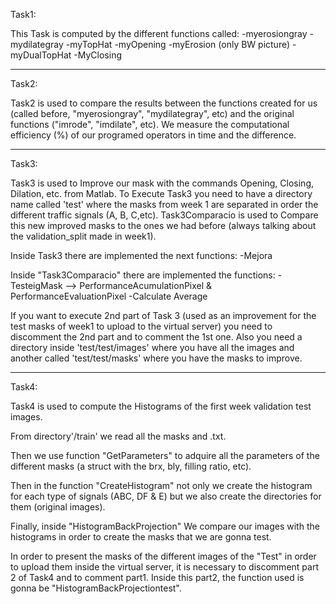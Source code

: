 Task1:

This Task is computed by the different functions called:
-myerosiongray
-mydilategray
-myTopHat
-myOpening
-myErosion (only BW picture)
-myDualTopHat
-MyClosing

---------------------------------------------------------------------------------------------------------------------------------------

Task2:

Task2 is used to compare the results between the functions created for us (called before, "myerosiongray", "mydilategray", etc) and the original functions ("imrode", "imdilate", etc). We measure the computational efficiency (%) of our programed operators in time and the difference. 

----------------------------------------------------------------------------------------------------------------------------------------

Task3:

Task3 is used to Improve our mask with the commands Opening, Closing, Dilation, etc. from Matlab.
To Execute Task3 you need to have a directory name called 'test' where the masks from week 1 are separated in order the different traffic signals (A, B, C,etc). 
Task3Comparacio is used to Compare this new improved masks to the ones we had before (always talking about the validation_split made in week1).

Inside Task3 there are implemented the next functions:
                              -Mejora
                                                        
Inside "Task3Comparacio" there are implemented the functions:
                              -TesteigMask        --> PerformanceAcumulationPixel   &    PerformanceEvaluationPixel
                              -Calculate Average
                              
If you want to execute 2nd part of Task 3 (used as an improvement for the test masks of week1 to upload to the virtual server) you need to discomment the 2nd part and to comment the 1st one.
Also you need a directory inside 'test/test/images' where you have all the images and another called 'test/test/masks' where you have the masks to improve.
     
----------------------------------------------------------------------------------------------------------------------------------------

Task4:

Task4 is used to compute the Histograms of the first week validation test images.

From directory'/train' we read all the masks and .txt.

Then we use function "GetParameters" to adquire all the parameters of the different masks (a struct with the brx, bly, filling ratio, etc).

Then in the function "CreateHistogram" not only we create the histogram for each type of signals (ABC, DF & E) but we also create the directories for them (original images).

Finally, inside "HistogramBackProjection" We compare our images with the histograms in order to create the masks that we are gonna test.


In order to present the masks of the different images of the "Test" in order to upload them inside the virtual server, it is necessary to discomment part 2 of Task4 and to comment part1.
Inside this part2, the function used is gonna be "HistogramBackProjectiontest".
